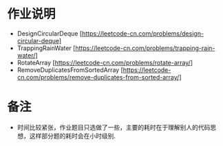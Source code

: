 # 作业说明

* DesignCircularDeque [https://leetcode-cn.com/problems/design-circular-deque]
* TrappingRainWater [https://leetcode-cn.com/problems/trapping-rain-water/]
* RotateArray [https://leetcode-cn.com/problems/rotate-array/]
* RemoveDuplicatesFromSortedArray [https://leetcode-cn.com/problems/remove-duplicates-from-sorted-array/]

# 备注

* 时间比较紧张，作业题目只选做了一些，主要的耗时在于理解别人的代码思想，这样部分题的耗时会在小时级别.
